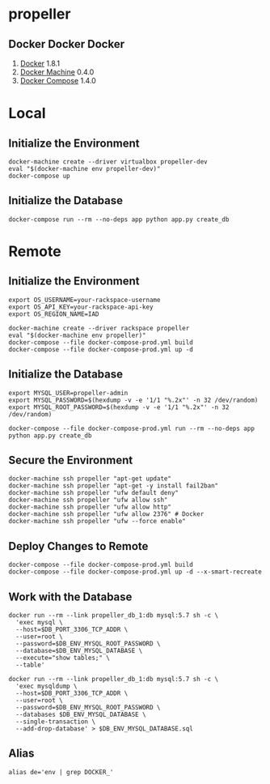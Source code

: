# propeller

## Docker Docker Docker

1. [Docker](https://docs.docker.com/installation/) 1.8.1
1. [Docker Machine](https://docs.docker.com/machine/#installation) 0.4.0
1. [Docker Compose](https://docs.docker.com/compose/install/) 1.4.0

# Local

## Initialize the Environment

```
docker-machine create --driver virtualbox propeller-dev
eval "$(docker-machine env propeller-dev)"
docker-compose up
```

## Initialize the Database

```
docker-compose run --rm --no-deps app python app.py create_db
```

# Remote

## Initialize the Environment

```
export OS_USERNAME=your-rackspace-username
export OS_API_KEY=your-rackspace-api-key
export OS_REGION_NAME=IAD
```

```
docker-machine create --driver rackspace propeller
eval "$(docker-machine env propeller)"
docker-compose --file docker-compose-prod.yml build
docker-compose --file docker-compose-prod.yml up -d
```

## Initialize the Database

```
export MYSQL_USER=propeller-admin
export MYSQL_PASSWORD=$(hexdump -v -e '1/1 "%.2x"' -n 32 /dev/random)
export MYSQL_ROOT_PASSWORD=$(hexdump -v -e '1/1 "%.2x"' -n 32 /dev/random)

docker-compose --file docker-compose-prod.yml run --rm --no-deps app python app.py create_db
```

## Secure the Environment

```
docker-machine ssh propeller "apt-get update"
docker-machine ssh propeller "apt-get -y install fail2ban"
docker-machine ssh propeller "ufw default deny"
docker-machine ssh propeller "ufw allow ssh"
docker-machine ssh propeller "ufw allow http"
docker-machine ssh propeller "ufw allow 2376" # Docker
docker-machine ssh propeller "ufw --force enable"
```

## Deploy Changes to Remote

```
docker-compose --file docker-compose-prod.yml build
docker-compose --file docker-compose-prod.yml up -d --x-smart-recreate
```

## Work with the Database

```
docker run --rm --link propeller_db_1:db mysql:5.7 sh -c \
  'exec mysql \
  --host=$DB_PORT_3306_TCP_ADDR \
  --user=root \
  --password=$DB_ENV_MYSQL_ROOT_PASSWORD \
  --database=$DB_ENV_MYSQL_DATABASE \
  --execute="show tables;" \
  --table'

docker run --rm --link propeller_db_1:db mysql:5.7 sh -c \
  'exec mysqldump \
  --host=$DB_PORT_3306_TCP_ADDR \
  --user=root \
  --password=$DB_ENV_MYSQL_ROOT_PASSWORD \ 
  --databases $DB_ENV_MYSQL_DATABASE \
  --single-transaction \
  --add-drop-database' > $DB_ENV_MYSQL_DATABASE.sql
```

## Alias

```
alias de='env | grep DOCKER_'
```